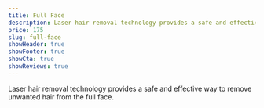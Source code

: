 ```yaml
---
title: Full Face
description: Laser hair removal technology provides a safe and effective way to remove unwanted hair from the full face.
price: 175
slug: full-face
showHeader: true
showFooter: true
showCta: true
showReviews: true
---
```


 Laser hair removal technology provides a safe and effective way to remove unwanted hair from the full face.
